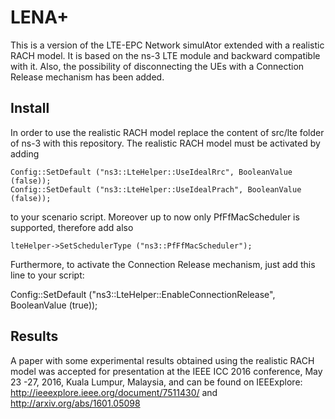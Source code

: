# LENA+
This is a version of the LTE-EPC Network simulAtor extended with a realistic RACH model. It is based on the ns-3 LTE module and backward compatible with it. Also, the possibility of disconnecting the UEs with a Connection Release mechanism has been added.

## Install
In order to use the realistic RACH model replace the content of src/lte folder of ns-3 with this repository.
The realistic RACH model must be activated by adding 

	Config::SetDefault ("ns3::LteHelper::UseIdealRrc", BooleanValue (false));
	Config::SetDefault ("ns3::LteHelper::UseIdealPrach", BooleanValue (false));  

to your scenario script. 
Moreover up to now only PfFfMacScheduler is supported, therefore add also 

	lteHelper->SetSchedulerType ("ns3::PfFfMacScheduler");

Furthermore, to activate the Connection Release mechanism, just add this line to your script:

  Config::SetDefault ("ns3::LteHelper::EnableConnectionRelease", BooleanValue (true));

## Results
A paper with some experimental results obtained using the realistic RACH model was accepted for presentation at the IEEE ICC 2016 conference, May 23 -27, 2016, Kuala Lumpur, Malaysia, and can be found on IEEExplore: http://ieeexplore.ieee.org/document/7511430/ and http://arxiv.org/abs/1601.05098
